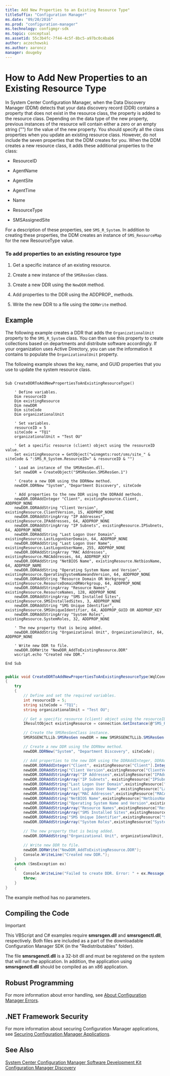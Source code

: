 ```yaml
---
title: Add New Properties to an Existing Resource Type"
titleSuffix: "Configuration Manager"
ms.date: "09/20/2016"
ms.prod: "configuration-manager"
ms.technology: configmgr-sdk
ms.topic: conceptual
ms.assetid: 55c3b4fc-7f44-4c5f-8bc5-a97bc0c4bab6
author: aczechowski
ms.author: aaroncz
manager: dougeby
---
```

# How to Add New Properties to an Existing Resource Type
In System Center Configuration Manager, when the Data Discovery Manager (DDM) detects that your data discovery record (DDR) contains a property that does not exist in the resource class, the property is added to the resource class. Depending on the data type of the new property, previous instances of the resource will contain either a zero or an empty string ("") for the value of the new property. You should specify all the class properties when you update an existing resource class. However, do not include the seven properties that the DDM creates for you. When the DDM creates a new resource class, it adds these additional properties to the class:  

-   ResourceID  

-   AgentName  

-   AgentSite  

-   AgentTime  

-   Name  

-   ResourceType  

-   SMSAssignedSite  

 For a description of these properties, see `SMS_R_System`. In addition to creating these properties, the DDM creates an instance of `SMS_ResourceMap` for the new ResourceType value.  

### To add properties to an existing resource type  

1.  Get a specific instance of an existing resource.  

2.  Create a new instance of the `SMSResGen` class.  

3.  Create a new DDR using the `NewDDR` method.  

4.  Add properties to the DDR using the ADDPROP_ methods.  

5.  Write the new DDR to a file using the `DDRWrite` method.  

## Example  
 The following example creates a DDR that adds the `OrganizationalUnit` property to the `SMS_R_System` class. You can then use this property to create collections based on departments and distribute software accordingly. If your organization uses Active Directory, you can use the information it contains to populate the `OrganizationalUnit` property.  

 The following example shows the key, name, and GUID properties that you use to update the system resource class.  

```vbs  

Sub CreateDDRToAddNewPropertiesToAnExistingResourceType()  

    ' Define variables.  
    Dim resourceID  
    Dim existingResource   
    Dim newDDR   
    Dim siteCode  
    Dim organizationalUnit  

    ' Set variables.  
    resourceID = 5  
    siteCode = "TQ1"  
    organizationalUnit = "Test OU"  

    ' Get a specific resource (client) object using the resourceID value.  
    Set existingResource = GetObject("winmgmts:root/sms/site_" & siteCode & ":SMS_R_System.ResourceID=" & resourceID & "")  

    ' Load an instance of the SMSResGen.dll.  
    Set newDDR = CreateObject("SMSResGen.SMSResGen.1")  

    ' Create a new DDR using the DDRNew method.  
    newDDR.DDRNew "System", "Department Discovery", siteCode  

    ' Add properties to the new DDR using the DDRAdd methods.  
    newDDR.DDRAddInteger "Client", existingResource.Client, ADDPROP_NONE  
    newDDR.DDRAddString "Client Version", existingResource.ClientVersion, 15, ADDPROP_NONE  
    newDDR.DDRAddStringArray "IP Addresses", existingResource.IPAddresses, 64, ADDPROP_NONE  
    newDDR.DDRAddStringArray "IP Subnets", existingResource.IPSubnets, 64, ADDPROP_NONE  
    newDDR.DDRAddString "Last Logon User Domain", existingResource.LastLogonUserDomain, 64, ADDPROP_NONE  
    newDDR.DDRAddString "Last Logon User Name", existingResource.LastLogonUserName, 255, ADDPROP_NONE  
    newDDR.DDRAddStringArray "MAC Addresses", existingResource.MACAddresses, 64, ADDPROP_KEY  
    newDDR.DDRAddString "NetBIOS Name", existingResource.NetbiosName, 64, ADDPROP_NAME  
    newDDR.DDRAddString "Operating System Name and Version", existingResource.OperatingSystemNameandVersion, 64, ADDPROP_NONE  
    newDDR.DDRAddString "Resource Domain OR Workgroup", existingResource.ResourceDomainORWorkgroup, 64, ADDPROP_NONE  
    newDDR.DDRAddStringArray "Resource Names", existingResource.ResourceNames, 128, ADDPROP_NONE  
    newDDR.DDRAddStringArray "SMS Installed Sites", existingResource.SMSInstalledSites, 3, ADDPROP_NONE  
    newDDR.DDRAddString "SMS Unique Identifier", existingResource.SMSUniqueIdentifier, 64, ADDPROP_GUID OR ADDPROP_KEY  
    newDDR.DDRAddStringArray "System Roles", existingResource.SystemRoles, 32, ADDPROP_NONE  

    ' The new property that is being added.  
    newDDR.DDRAddString "Organizational Unit", OrganizationalUnit, 64, ADDPROP_NONE  

    ' Write new DDR to file.  
    newDDR.DDRWrite "NewDDR_AddToExistingResource.DDR"  
    wscript.echo "Created new DDR."  

End Sub  

```  

```c#  

public void CreateDDRToAddNewPropertiesToAnExistingResourceType(WqlConnectionManager connection)  
{  
    try  
    {  
        // Define and set the required variables.  
        int resourceID = 5;  
        string siteCode = "TQ1";  
        string organizationalUnit = "Test OU";  

        // Get a specific resource (client) object using the resourceID value.  
        IResultObject existingResource = connection.GetInstance(@"SMS_R_SYSTEM.ResourceID='" + resourceID + "'");  

        // Create the SMSResGenClass instance.  
        SMSRSGENCTLLib.SMSResGen newDDR = new SMSRSGENCTLLib.SMSResGen();  

        // Create a new DDR using the DDRNew method.  
        newDDR.DDRNew("System", "Department Discovery", siteCode);  

        // Add properties to the new DDR using the DDRAddInteger, DDRAddString and DDRAddStringArray methods.  
        newDDR.DDRAddInteger("Client", existingResource["Client"].IntegerValue, SMSRSGENCTLLib.DDRPropertyFlagsEnum.ADDPROP_NONE);  
        newDDR.DDRAddString("Client Version",existingResource["ClientVersion"].StringValue, 15, SMSRSGENCTLLib.DDRPropertyFlagsEnum.ADDPROP_NONE);  
        newDDR.DDRAddStringArray("IP Addresses",existingResource["IPAddresses"].StringArrayValue, 64, SMSRSGENCTLLib.DDRPropertyFlagsEnum.ADDPROP_NONE);  
        newDDR.DDRAddStringArray("IP Subnets", existingResource["IPSubnets"].StringArrayValue, 64, SMSRSGENCTLLib.DDRPropertyFlagsEnum.ADDPROP_NONE);  
        newDDR.DDRAddString("Last Logon User Domain",existingResource["LastLogonUserDomain"].StringValue, 255, SMSRSGENCTLLib.DDRPropertyFlagsEnum.ADDPROP_NONE);  
        newDDR.DDRAddString("Last Logon User Name",existingResource["LastLogonUserName"].StringValue, 64, SMSRSGENCTLLib.DDRPropertyFlagsEnum.ADDPROP_KEY);  
        newDDR.DDRAddStringArray("MAC Addresses",existingResource["MACAddresses"].StringArrayValue, 32, SMSRSGENCTLLib.DDRPropertyFlagsEnum.ADDPROP_NAME);  
        newDDR.DDRAddString("NetBIOS Name",existingResource["NetbiosName"].StringValue, 64, SMSRSGENCTLLib.DDRPropertyFlagsEnum.ADDPROP_NONE);  
        newDDR.DDRAddString("Operating System Name and Version",existingResource["OperatingSystemNameandVersion"].StringValue, 64, SMSRSGENCTLLib.DDRPropertyFlagsEnum.ADDPROP_NONE);  
        newDDR.DDRAddStringArray("Resource Names",existingResource["ResourceNames"].StringArrayValue, 128, SMSRSGENCTLLib.DDRPropertyFlagsEnum.ADDPROP_NONE);  
        newDDR.DDRAddStringArray("SMS Installed Sites",existingResource["SMSInstalledSites"].StringArrayValue, 3, SMSRSGENCTLLib.DDRPropertyFlagsEnum.ADDPROP_NONE);  
        newDDR.DDRAddString("SMS Unique Identifier",existingResource["SMSUniqueIdentifier"].StringValue, 64, SMSRSGENCTLLib.DDRPropertyFlagsEnum.ADDPROP_GUID | SMSRSGENCTLLib.DDRPropertyFlagsEnum.ADDPROP_KEY);  
        newDDR.DDRAddStringArray("System Roles",existingResource["SystemRoles"].StringArrayValue, 32, SMSRSGENCTLLib.DDRPropertyFlagsEnum.ADDPROP_NONE);  

        // The new property that is being added.  
        newDDR.DDRAddString("Organizational Unit", organizationalUnit, 64, SMSRSGENCTLLib.DDRPropertyFlagsEnum.ADDPROP_ARRAY | SMSRSGENCTLLib.DDRPropertyFlagsEnum.ADDPROP_NONE);  

        // Write new DDR to file.  
        newDDR.DDRWrite("NewDDR_AddToExistingResource.DDR");  
        Console.WriteLine("Created new DDR.");  
    }  
    catch (SmsException ex)  
    {  
        Console.WriteLine("Failed to create DDR. Error: " + ex.Message);  
        throw;  
    }  
}  

```  

 The example method has no parameters.  

## Compiling the Code  

> [!IMPORTANT]
>  This VBScript and C# examples require **smsrsgen.dll** and **smsrsgenctl.dll**, respectively. Both files are included as a part of the downloadable Configuration Manager SDK (in the "Redistributables" folder).  
>   
>  The file **smsrsgenctl.dll** is a 32-bit dll and must be registered on the system that will run the application. In addition, the application using **smsrsgenctl.dll** should be compiled as an x86 application.  

## Robust Programming  
 For more information about error handling, see [About Configuration Manager Errors](../../../../develop/core/understand/about-configuration-manager-errors.md).  

## .NET Framework Security  
 For more information about securing Configuration Manager applications, see [Securing Configuration Manager Applications](../../../../develop/core/understand/securing-configuration-manager-applications.md).  

## See Also  
 [System Center Configuration Manager Software Development Kit](../../../../develop/core/misc/system-center-configuration-manager-sdk.md)   
 [Configuration Manager Discovery](../../../../develop/core/servers/configure/discovery.md)
